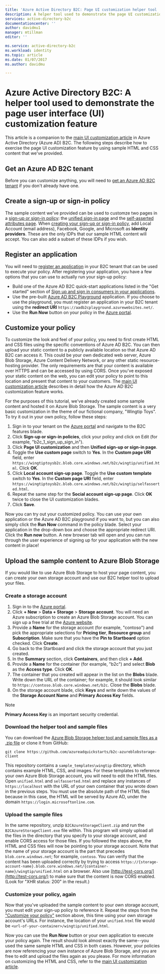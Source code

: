 ```yaml
---
title: 'Azure Active Directory B2C: Page UI customization helper tool | Microsoft Docs'
description: A helper tool used to demonstrate the page UI customization feature in Azure Active Directory B2C
services: active-directory-b2c
documentationcenter: ''
author: davidmu1
manager: mtillman
editor: ''

ms.service: active-directory-b2c
ms.workload: identity
ms.topic: article
ms.date: 01/07/2017
ms.author: davidmu

---
```

# Azure Active Directory B2C: A helper tool used to demonstrate the page user interface (UI) customization feature
This article is a companion to the [main UI customization article](active-directory-b2c-reference-ui-customization.md) in Azure Active Directory (Azure AD) B2C. The following steps describe how to exercise the page UI customization feature by using sample HTML and CSS content that we've provided.

## Get an Azure AD B2C tenant
Before you can customize anything, you will need to [get an Azure AD B2C tenant](active-directory-b2c-get-started.md) if you don't already have one.

## Create a sign-up or sign-in policy
The sample content we've provided can be used to customze two pages in a [sign-up or sign-in policy](active-directory-b2c-reference-policies.md): the [unified sign-in page](active-directory-b2c-reference-ui-customization.md) and the [self-asserted attributes page](active-directory-b2c-reference-ui-customization.md). When [creating your sign-up or sign-in policy](active-directory-b2c-reference-policies.md#create-a-sign-up-or-sign-in-policy), add Local Account (email address), Facebook, Google, and Microsoft as **Identity providers**. These are the only IDPs that our sample HTML content will accept.  You can also add a subset of these IDPs if you wish.

## Register an application
You will need to [register an application](active-directory-b2c-app-registration.md) in your B2C tenant that can be used to execute your policy. After registering your application, you have a few options that you can use to actually run your sign-up policy:

* Build one of the Azure AD B2C quick-start applications listed in the "Get started" section of [Sign up and sign in consumers in your applications](active-directory-b2c-overview.md).
* Use the pre-built [Azure AD B2C Playground](https://aadb2cplayground.azurewebsites.net) application. If you choose to use the playground, you must register an application in your B2C tenant using the **redirect URI** `https://aadb2cplayground.azurewebsites.net/`.
* Use the **Run Now** button on your policy in the [Azure portal](https://portal.azure.com/).

## Customize your policy
To customize the look and feel of your policy, you need to first create HTML and CSS files using the specific conventions of Azure AD B2C. You can then upload your static content to a publicly available location so that Azure AD B2C can access it. This could be your own dedicated web server, Azure Blob Storage, Azure Content Delivery Network, or any other static resource-hosting provider. The only requirements are that your content is available over HTTPS and can be accessed by using CORS. Once you've exposed your static content on the web, you can edit your policy to point to this location and present that content to your customers. The [main UI customization article](active-directory-b2c-reference-ui-customization.md) describes in detail how the Azure AD B2C customization feature works.

For the purposes of this tutorial, we've already created some sample content and hosted it on Azure Blob Storage. The sample content is a very basic customization in the theme of our fictional company, "Wingtip Toys". To try it out in your own policy, follow these steps:

1. Sign in to your tenant on the [Azure portal](https://portal.azure.com/) and navigate to the B2C features blade.
2. Click **Sign-up or sign-in policies**, click your policy and click on Edit (for example, "b2c\_1\_sign\_up\_sign\_in").
3. Click **Page UI customization** and then **Unified sign-up or sign-in page**.
4. Toggle the **Use custom page** switch to **Yes**. In the **Custom page URI** field, enter `https://wingtiptoysb2c.blob.core.windows.net/b2c/wingtip/unified.html`. Click **OK**.
5. Click **Local account sign-up page**. Toggle the **Use custom template** switch to **Yes**. In the **Custom page URI** field, enter `https://wingtiptoysb2c.blob.core.windows.net/b2c/wingtip/selfasserted.html`.
6. Repeat the same step for the **Social account sign-up page**.
   Click **OK** twice to close the UI customization blades.
7. Click **Save**.

Now you can try out your customized policy. You can use your own application or the Azure AD B2C playground if you want to, but you can also simply click the **Run Now** command in the policy blade. Select your application in the drop-down box and choose the appropriate redirect URI. Click the **Run now** button. A new browser tab will open and you can run through the user experience of signing up for your application with the new content in place!

## Upload the sample content to Azure Blob Storage
If you would like to use Azure Blob Storage to host your page content, you can create your own storage account and use our B2C helper tool to upload your files.

### Create a storage account
1. Sign in to the [Azure portal](https://portal.azure.com/).
2. Click **+ New** > **Data + Storage** > **Storage account**. You will need an Azure subscription to create an Azure Blob Storage account. You can sign up a free trial at the [Azure website](https://azure.microsoft.com/pricing/free-trial/).
3. Provide a **Name** for the storage account (for example, "contoso") and pick the appropriate selections for **Pricing tier**, **Resource group** and **Subscription**. Make sure that you have the **Pin to Startboard** option checked. Click **Create**.
4. Go back to the Startboard and click the storage account that you just created.
5. In the **Summary** section, click **Containers**, and then click **+ Add**.
6. Provide a **Name** for the container (for example, "b2c") and select **Blob** as the **Access type**. Click **OK**.
7. The container that you created will appear in the list on the **Blobs** blade. Write down the URL of the container; for example, it should look similar to `https://contoso.blob.core.windows.net/b2c`. Close the **Blobs** blade.
8. On the storage account blade, click **Keys** and write down the values of the **Storage Account Name** and **Primary Access Key** fields.

> [!NOTE]
> **Primary Access Key** is an important security credential.
> 
> 

### Download the helper tool and sample files
You can download the [Azure Blob Storage helper tool and sample files as a .zip file](https://github.com/azureadquickstarts/b2c-azureblobstorage-client/archive/master.zip) or clone it from GitHub:

```
git clone https://github.com/azureadquickstarts/b2c-azureblobstorage-client
```

This repository contains a `sample_templates\wingtip` directory, which contains example HTML, CSS, and images. For these templates to reference your own Azure Blob Storage account, you will need to edit the HTML files. Open `unified.html` and `selfasserted.html` and replace any instances of `https://localhost` with the URL of your own container that you wrote down in the previous steps. You must use the absolute path of the HTML files because in this case, the HTML will be served by Azure AD, under the domain `https://login.microsoftonline.com`.

### Upload the sample files
In the same repository, unzip `B2CAzureStorageClient.zip` and run the `B2CAzureStorageClient.exe` file within. This program will simply upload all the files in the directory that you specify to your storage account, and enable CORS access for those files. If you followed the steps above, the HTML and CSS files will now be pointing to your storage account. Note that the name of your storage account is the part that precedes `blob.core.windows.net`; for example, `contoso`. You can verify that the content has been uploaded correctly by trying to access `https://{storage-account-name}.blob.core.windows.net/{container-name}/wingtip/unified.html` on a browser. Also use [http://test-cors.org/](http://test-cors.org/) to make sure that the content is now CORS enabled. (Look for "XHR status: 200" in the result.)

### Customize your policy, again
Now that you've uploaded the sample content to your own storage account, you must edit your sign-up policy to reference it. Repeat the steps from the ["Customize your policy"](#customize-your-policy) section above, this time using your own storage account's URLs. For instance, the location of your `unified.html` file would be `<url-of-your-container>/wingtip/unified.html`.

Now you can use the **Run Now** button or your own application to execute your policy again. The result should look almost exactly the same--you used the same sample HTML and CSS in both cases. However, your policies are now referencing your own instance of Azure Blob Storage, and you are free to edit and upload the files again as you please. For more information on customizing the HTML and CSS, refer to the [main UI customization article](active-directory-b2c-reference-ui-customization.md).

